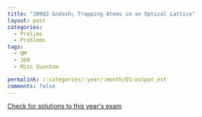 ```yaml
---
title: "J09Q3 &ndash; Trapping Atoms in an Optical Lattice"
layout: post
categories:
  - Prelims
  - Problems
tags:
  - QM
  - J09
  - Misc Quantum

permalink: /:categories/:year/:month/Q3:output_ext
comments: false
---
```

<object data="2009J3Q.pdf" type="application/pdf" width="100%" height="500"></object>
<div class="message"><a href='https://princetonprelim.com/prelim/22/'>Check for solutions to this year's exam</a></div>